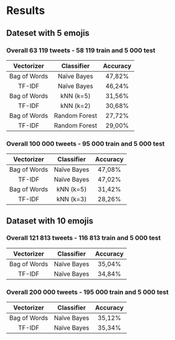 # Results

## Dateset with 5 emojis

### Overall 63 119 tweets - 58 119 train and 5 000 test

|   Vectorizer  |  Classifier    |   Accuracy    |
| :-----------: | :-----------:  | :-----------: |
|  Bag of Words |  Naïve Bayes   |  47,82%       |
|  TF-IDF       |  Naïve Bayes   |  46,24%       |
|  Bag of Words |  kNN (k=5)     |  31,56%       |
|  TF-IDF       |  kNN (k=2)     |  30,68%       |
|  Bag of Words |  Random Forest |  27,72%       |
|  TF-IDF       |  Random Forest |  29,00%       |


### Overall 100 000 tweets - 95 000 train and 5 000 test

|   Vectorizer  |  Classifier    |   Accuracy    |
| :-----------: | :-----------:  | :-----------: |
|  Bag of Words |  Naïve Bayes   |  47,08%       |
|  TF-IDF       |  Naïve Bayes   |  47,02%       |
|  Bag of Words |  kNN (k=5)     |  31,42%       |
|  TF-IDF       |  kNN (k=3)     |  28,26%       |

## Dataset with 10 emojis

### Overall 121 813 tweets - 116 813 train and 5 000 test

|   Vectorizer  |  Classifier    |   Accuracy    |
| :-----------: | :-----------:  | :-----------: |
|  Bag of Words |  Naïve Bayes   |  35,04%       |
|  TF-IDF       |  Naïve Bayes   |  34,84%       |


### Overall 200 000 tweets - 195 000 train and 5 000 test

|   Vectorizer  |  Classifier    |   Accuracy    |
| :-----------: | :-----------:  | :-----------: |
|  Bag of Words |  Naïve Bayes   |  35,12%       |
|  TF-IDF       |  Naïve Bayes   |  35,34%       |
